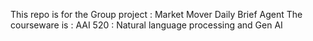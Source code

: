 This repo is for the Group project : Market Mover Daily Brief Agent
The courseware is : AAI 520 : Natural language processing and Gen AI
